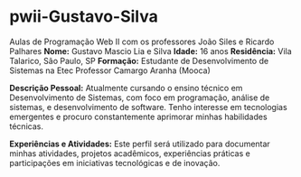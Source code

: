 # pwii-Gustavo-Silva
Aulas de Programação Web II com os professores João Siles e Ricardo Palhares 
**Nome:** Gustavo Mascio Lia e Silva
**Idade:** 16 anos
**Residência:** Vila Talarico, São Paulo, SP
**Formação:** Estudante de Desenvolvimento de Sistemas na Etec Professor Camargo Aranha (Mooca)

**Descrição Pessoal:** Atualmente cursando o ensino técnico em Desenvolvimento de Sistemas, com foco em programação, análise de sistemas, e desenvolvimento de software. Tenho interesse em tecnologias emergentes e procuro constantemente aprimorar minhas habilidades técnicas.

**Experiências e Atividades:** Este perfil será utilizado para documentar minhas atividades, projetos acadêmicos, experiências práticas e participações em iniciativas tecnológicas e de inovação.